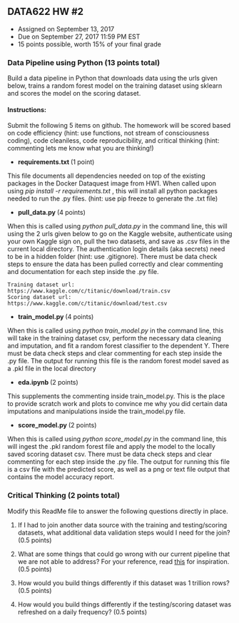 ## DATA622 HW #2
- Assigned on September 13, 2017
- Due on September 27, 2017 11:59 PM EST
- 15 points possible, worth 15% of your final grade


### Data Pipeline using Python (13 points total)

Build a data pipeline in Python that downloads data using the urls given below, trains a random forest model on the training dataset using sklearn and scores the model on the scoring dataset.

#### Instructions:
Submit the following 5 items on github.  The homework will be scored based on code efficiency (hint: use functions, not stream of consciousness coding), code cleaniless, code reproducibility, and critical thinking (hint: commenting lets me know what you are thinking!)  

- <b> requirements.txt </b> (1 point)

This file documents all dependencies needed on top of the existing packages in the Docker Dataquest image from HW1.  When called upon using <i> pip install -r requirements.txt </i>, this will install all python packages needed to run the .py files.  (hint: use pip freeze to generate the .txt file)

- <b> pull_data.py </b> (4 points)

When this is called using <i> python pull_data.py </i> in the command line, this will using the 2 urls given below to go on the Kaggle website, authenticate using your own Kaggle sign on, pull the two datasets, and save as .csv files in the current local directory.  The authentication login details (aka secrets) need to be in a hidden folder (hint: use .gitignore).  There must be data check steps to ensure the data has been pulled correctly and clear commenting and documentation for each step inside the .py file.

    Training dataset url: https://www.kaggle.com/c/titanic/download/train.csv
    Scoring dataset url: https://www.kaggle.com/c/titanic/download/test.csv

- <b> train_model.py </b> (4 points)

When this is called using <i> python train_model.py </i> in the command line, this will take in the training dataset csv, perform the necessary data cleaning and imputation, and fit a random forest classifier to the dependent Y.  There must be data check steps and clear commenting for each step inside the .py file.  The output for running this file is the random forest model saved as a .pkl file in the local directory

- <b> eda.ipynb </b> (2 points)

This supplements the commenting inside train_model.py.  This is the place to provide scratch work and plots to convince me why you did certain data imputations and manipulations inside the train_model.py file.

- <b> score_model.py </b> (2 points)

When this is called using <i> python score_model.py </i> in the command line, this will ingest the .pkl random forest file and apply the model to the locally saved scoring dataset csv.  There must be data check steps and clear commenting for each step inside the .py file.  The output for running this file is a csv file with the predicted score, as well as a png or text file output that contains the model accuracy report.  


### Critical Thinking (2 points total)

Modify this ReadMe file to answer the following questions directly in place.

1. If I had to join another data source with the training and testing/scoring datasets, what additional data validation steps would I need for the join? (0.5 points)

2. What are some things that could go wrong with our current pipeline that we are not able to address?  For your reference, read [this](https://snowplowanalytics.com/blog/2016/01/07/we-need-to-talk-about-bad-data-architecting-data-pipelines-for-data-quality/) for inspiration. (0.5 points)

3. How would you build things differently if this dataset was 1 trillion rows? (0.5 points)

4. How would you build things differently if the testing/scoring dataset was refreshed on a daily frequency? (0.5 points)
